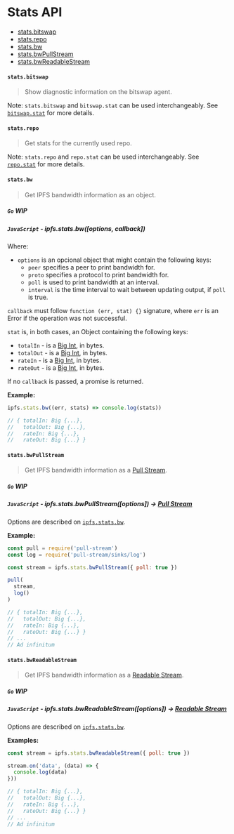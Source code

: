 # Stats API

* [stats.bitswap](#statsbitswap)
* [stats.repo](#statsrepo)
* [stats.bw](#statsbw)
* [stats.bwPullStream](#statsbwpullstream)
* [stats.bwReadableStream](#statsbwreadablestream)

#### `stats.bitswap`

> Show diagnostic information on the bitswap agent.

Note: `stats.bitswap` and `bitswap.stat` can be used interchangeably. See [`bitswap.stat`](./BITSWAP.md#bitswap.stat) for more details.

#### `stats.repo`

> Get stats for the currently used repo.

Note: `stats.repo` and `repo.stat` can be used interchangeably. See [`repo.stat`](./REPO.md#repo.stat) for more details.

#### `stats.bw`

> Get IPFS bandwidth information as an object.

##### `Go` **WIP**

##### `JavaScript` - ipfs.stats.bw([options, callback])

Where:

- `options` is an opcional object that might contain the following keys:
  - `peer` specifies a peer to print bandwidth for.
  - `proto` specifies a protocol to print bandwidth for.
  - `poll` is used to print bandwidth at an interval.
  - `interval` is the time interval to wait between updating output, if `poll` is true.

`callback` must follow `function (err, stat) {}` signature, where `err` is an Error if the operation was not successful.

`stat` is, in both cases, an Object containing the following keys:

- `totalIn` - is a [Big Int][big], in bytes.
- `totalOut` - is a [Big Int][big], in bytes.
- `rateIn` - is a [Big Int][big], in bytes.
- `rateOut` - is a [Big Int][big], in bytes.

If no `callback` is passed, a promise is returned.

**Example:**

```JavaScript
ipfs.stats.bw((err, stats) => console.log(stats))

// { totalIn: Big {...},
//   totalOut: Big {...},
//   rateIn: Big {...},
//   rateOut: Big {...} }
```

#### `stats.bwPullStream`

> Get IPFS bandwidth information as a [Pull Stream][ps].

##### `Go` **WIP**

##### `JavaScript` - ipfs.stats.bwPullStream([options]) -> [Pull Stream][ps]

Options are described on [`ipfs.stats.bw`](#bw).

**Example:**

```JavaScript
const pull = require('pull-stream')
const log = require('pull-stream/sinks/log')

const stream = ipfs.stats.bwPullStream({ poll: true })

pull(
  stream,
  log()
)

// { totalIn: Big {...},
//   totalOut: Big {...},
//   rateIn: Big {...},
//   rateOut: Big {...} }
// ...
// Ad infinitum
```

#### `stats.bwReadableStream`

> Get IPFS bandwidth information as a [Readable Stream][rs].

##### `Go` **WIP**

##### `JavaScript` - ipfs.stats.bwReadableStream([options]) -> [Readable Stream][rs]

Options are described on [`ipfs.stats.bw`](#bw).

**Examples:**

```JavaScript
const stream = ipfs.stats.bwReadableStream({ poll: true })

stream.on('data', (data) => {
  console.log(data)
}))

// { totalIn: Big {...},
//   totalOut: Big {...},
//   rateIn: Big {...},
//   rateOut: Big {...} }
// ...
// Ad infinitum
```

[big]: https://github.com/MikeMcl/big.js/
[rs]: https://www.npmjs.com/package/readable-stream
[ps]: https://www.npmjs.com/package/pull-stream
